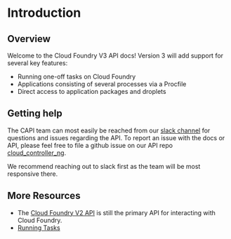 # Introduction

## Overview

Welcome to the Cloud Foundry V3 API docs! Version 3 will add support for several
key features:

* Running one-off tasks on Cloud Foundry
* Applications consisting of several processes via a Procfile
* Direct access to application packages and droplets

## Getting help
The CAPI team can most easily be reached from our [slack channel](https://cloudfoundry.slack.com/messages/capi/) for
questions and issues regarding the API. To report an issue with the docs or API, please feel free to file a github
issue on our API repo [cloud_controller_ng](https://github.com/cloudfoundry/cloud_controller_ng).

We recommend reaching out to slack first as the team will be most responsive there.


## More Resources

* The [Cloud Foundry V2 API](http://apidocs.cloudfoundry.org/) is still the primary API for interacting with Cloud Foundry.
* [Running Tasks](https://docs.cloudfoundry.org/devguide/using-tasks.html)
